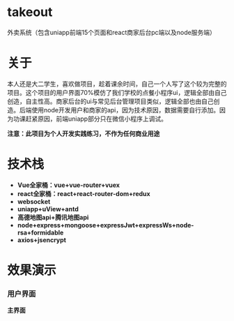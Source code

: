 # takeout
外卖系统（包含uniapp前端15个页面和react商家后台pc端以及node服务端）

# 关于
本人还是大二学生，喜欢做项目，趁着课余时间，自己一个人写了这个较为完整的项目。这个项目的用户界面70%模仿了我们学校的点餐小程序ui，逻辑全部由自己创造，自主性高。商家后台的ui与常见后台管理项目类似，逻辑全部也由自己创造。后端使用node开发用户和商家的api，因为技术原因，数据需要自行添加。因为功课赶紧原因，前端uniapp部分只在微信小程序上调试。

**注意：此项目为个人开发实践练习，不作为任何商业用途**

# 技术栈
- **Vue全家桶：vue+vue-router+vuex**
- **react全家桶：react+react-router-dom+redux**
- **websocket**
- **uniapp+uView+antd**
- **高德地图api+腾讯地图api**
- **node+express+mongoose+expressJwt+expressWs+node-rsa+formidable**
- **axios+jsencrypt**

# 效果演示

### 用户界面

**主界面**


